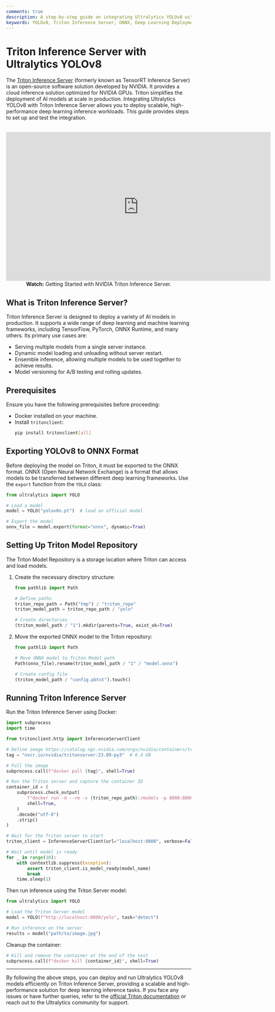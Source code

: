 ```yaml
---
comments: true
description: A step-by-step guide on integrating Ultralytics YOLOv8 with Triton Inference Server for scalable and high-performance deep learning inference deployments.
keywords: YOLOv8, Triton Inference Server, ONNX, Deep Learning Deployment, Scalable Inference, Ultralytics, NVIDIA, Object Detection, Cloud Inference
---
```


# Triton Inference Server with Ultralytics YOLOv8

The [Triton Inference Server](https://developer.nvidia.com/nvidia-triton-inference-server) (formerly known as TensorRT Inference Server) is an open-source software solution developed by NVIDIA. It provides a cloud inference solution optimized for NVIDIA GPUs. Triton simplifies the deployment of AI models at scale in production. Integrating Ultralytics YOLOv8 with Triton Inference Server allows you to deploy scalable, high-performance deep learning inference workloads. This guide provides steps to set up and test the integration.

<p align="center">
  <br>
  <iframe loading="lazy" width="720" height="405" src="https://www.youtube.com/embed/NQDtfSi5QF4"
    title="Getting Started with NVIDIA Triton Inference Server" frameborder="0"
    allow="accelerometer; autoplay; clipboard-write; encrypted-media; gyroscope; picture-in-picture; web-share"
    allowfullscreen>
  </iframe>
  <br>
  <strong>Watch:</strong> Getting Started with NVIDIA Triton Inference Server.
</p>

## What is Triton Inference Server?

Triton Inference Server is designed to deploy a variety of AI models in production. It supports a wide range of deep learning and machine learning frameworks, including TensorFlow, PyTorch, ONNX Runtime, and many others. Its primary use cases are:

- Serving multiple models from a single server instance.
- Dynamic model loading and unloading without server restart.
- Ensemble inference, allowing multiple models to be used together to achieve results.
- Model versioning for A/B testing and rolling updates.

## Prerequisites

Ensure you have the following prerequisites before proceeding:

- Docker installed on your machine.
- Install `tritonclient`:
    ```bash
    pip install tritonclient[all]
    ```

## Exporting YOLOv8 to ONNX Format

Before deploying the model on Triton, it must be exported to the ONNX format. ONNX (Open Neural Network Exchange) is a format that allows models to be transferred between different deep learning frameworks. Use the `export` function from the `YOLO` class:

```python
from ultralytics import YOLO

# Load a model
model = YOLO("yolov8n.pt")  # load an official model

# Export the model
onnx_file = model.export(format="onnx", dynamic=True)
```

## Setting Up Triton Model Repository

The Triton Model Repository is a storage location where Triton can access and load models.

1. Create the necessary directory structure:

    ```python
    from pathlib import Path

    # Define paths
    triton_repo_path = Path("tmp") / "triton_repo"
    triton_model_path = triton_repo_path / "yolo"

    # Create directories
    (triton_model_path / "1").mkdir(parents=True, exist_ok=True)
    ```

2. Move the exported ONNX model to the Triton repository:

    ```python
    from pathlib import Path

    # Move ONNX model to Triton Model path
    Path(onnx_file).rename(triton_model_path / "1" / "model.onnx")

    # Create config file
    (triton_model_path / "config.pbtxt").touch()
    ```

## Running Triton Inference Server

Run the Triton Inference Server using Docker:

```python
import subprocess
import time

from tritonclient.http import InferenceServerClient

# Define image https://catalog.ngc.nvidia.com/orgs/nvidia/containers/tritonserver
tag = "nvcr.io/nvidia/tritonserver:23.09-py3"  # 6.4 GB

# Pull the image
subprocess.call(f"docker pull {tag}", shell=True)

# Run the Triton server and capture the container ID
container_id = (
    subprocess.check_output(
        f"docker run -d --rm -v {triton_repo_path}:/models -p 8000:8000 {tag} tritonserver --model-repository=/models",
        shell=True,
    )
    .decode("utf-8")
    .strip()
)

# Wait for the Triton server to start
triton_client = InferenceServerClient(url="localhost:8000", verbose=False, ssl=False)

# Wait until model is ready
for _ in range(10):
    with contextlib.suppress(Exception):
        assert triton_client.is_model_ready(model_name)
        break
    time.sleep(1)
```

Then run inference using the Triton Server model:

```python
from ultralytics import YOLO

# Load the Triton Server model
model = YOLO(f"http://localhost:8000/yolo", task="detect")

# Run inference on the server
results = model("path/to/image.jpg")
```

Cleanup the container:

```python
# Kill and remove the container at the end of the test
subprocess.call(f"docker kill {container_id}", shell=True)
```

---

By following the above steps, you can deploy and run Ultralytics YOLOv8 models efficiently on Triton Inference Server, providing a scalable and high-performance solution for deep learning inference tasks. If you face any issues or have further queries, refer to the [official Triton documentation](https://docs.nvidia.com/deeplearning/triton-inference-server/user-guide/docs/index.html) or reach out to the Ultralytics community for support.
